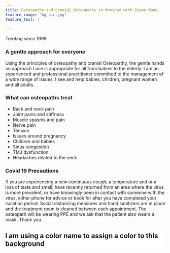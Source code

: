 ```yaml
---
title: Osteopathy and Cranial Osteopathy in Wrexham with Diane Kane
feature_image: "bg_pic.jpg"
feature_text: |
   
---
```

 *Treating since 1996* 
 
### A gentle approach for everyone
Using the principles of osteopathy and cranial Osteopathy, the gentle hands on approach I use is appropriate for all from babies to the elderly. I am an experienced and professional practitioner committed to the management of a wide range of issues. I see and help babies, children, pregnant women and all adults. 

### What can osteopaths treat 
- Back and neck pain
- Joint pains and stiffness
- Muscle spasms and pain
- Nerve pain
- Tension
- Issues around pregnancy
- Children and babies
- Sinus congestion
- TMJ dysfunction
- Headaches related to the neck

### Covid 19 Precautions
If you are experiencing a new continuous cough, a temperature and or a loss of taste and smell, have recently returned from an area where the virus is more prevalent, or have knowingly been in contact with someone with the virus, either phone for advice or book for after you have completed your isolation period. Social distancing measures and hand sanitizers are in place and the treatment room is cleaned between each appointment. The osteopath will be wearing PPE and we ask that the patient also wears a mask. Thank you.

<h2 style="background-color: white;"> I am using a color name to assign a color to this background </h2>